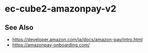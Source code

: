 # ec-cube2-amazonpay-v2

## See Also

- https://developer.amazon.com/ja/docs/amazon-pay/intro.html
- https://amazonpay-onboarding.com/
